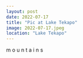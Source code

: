 ```yaml
---
layout: post
date: 2022-07-17
title: "Pic at Lake Tekapo"
image: 2022-07-17.jpeg
location: "Lake Tekapo"
---
```


m o u n t a i n s
